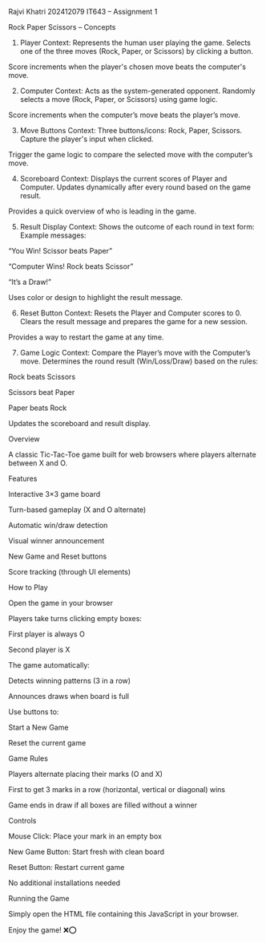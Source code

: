 Rajvi Khatri
202412079
IT643 – Assignment 1

Rock Paper Scissors – Concepts

1. Player
Context:
 Represents the human user playing the game.
Selects one of the three moves (Rock, Paper, or Scissors) by clicking a button.


Score increments when the player's chosen move beats the computer's move.



2. Computer
Context:
 Acts as the system-generated opponent.
Randomly selects a move (Rock, Paper, or Scissors) using game logic.


Score increments when the computer’s move beats the player’s move.



3. Move Buttons
Context:
 Three buttons/icons: Rock, Paper, Scissors.
Capture the player's input when clicked.


Trigger the game logic to compare the selected move with the computer’s move.



4. Scoreboard
Context:
 Displays the current scores of Player and Computer.
Updates dynamically after every round based on the game result.


Provides a quick overview of who is leading in the game.



5. Result Display
Context:
 Shows the outcome of each round in text form:
Example messages:


“You Win! Scissor beats Paper”


“Computer Wins! Rock beats Scissor”


“It’s a Draw!”


Uses color or design to highlight the result message.



6. Reset Button
Context:
 Resets the Player and Computer scores to 0.
Clears the result message and prepares the game for a new session.


Provides a way to restart the game at any time.



7. Game Logic
Context:
 Compare the Player’s move with the Computer’s move.
Determines the round result (Win/Loss/Draw) based on the rules:


Rock beats Scissors


Scissors beat Paper


Paper beats Rock


Updates the scoreboard and result display.





Overview


A classic Tic-Tac-Toe game built for web browsers where players alternate between X and O.

Features


Interactive 3×3 game board

Turn-based gameplay (X and O alternate)

Automatic win/draw detection

Visual winner announcement

New Game and Reset buttons

Score tracking (through UI elements)

How to Play


Open the game in your browser

Players take turns clicking empty boxes:

First player is always O

Second player is X

The game automatically:

Detects winning patterns (3 in a row)

Announces draws when board is full

Use buttons to:

Start a New Game

Reset the current game

Game Rules


Players alternate placing their marks (O and X)

First to get 3 marks in a row (horizontal, vertical or diagonal) wins

Game ends in draw if all boxes are filled without a winner

Controls


Mouse Click: Place your mark in an empty box

New Game Button: Start fresh with clean board

Reset Button: Restart current game

No additional installations needed

Running the Game


Simply open the HTML file containing this JavaScript in your browser.

Enjoy the game! ❌⭕
